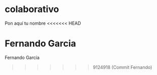 # colaborativo
Pon aquí tu nombre
<<<<<<< HEAD






Fernando Garcia
=======
Fernando García
>>>>>>> 9124918 (Commit Fernando)
 